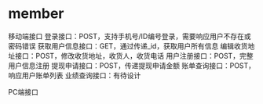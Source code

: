 # member

移动端接口
登录接口：POST，支持手机号/ID编号登录，需要响应用户不存在或密码错误
获取用户信息接口：GET，通过传递_id，获取用户所有信息
编辑收货地址接口：POST，修改收货地址，收货人，收货电话
用户注册接口：POST，完整用户信息注册
提现申请接口：POST，传递提现申请金额
账单查询接口：POST，响应用户账单列表
业绩查询接口：有待设计

PC端接口
